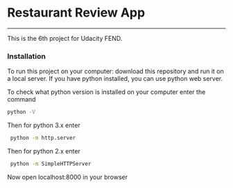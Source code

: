# Restaurant Review App
---
This is the 6th project for Udacity FEND.  


### Installation
To run this project on your computer: download this repository and run it on a local server. If you have python installed, you can use python web server. 

To check what python version is installed on your computer enter the command
```sh
python -V
```
Then for python 3.x enter
```sh
 python -m http.server
```

Then for python 2.x enter
```sh
 python -m SimpleHTTPServer
```
Now open localhost:8000 in your browser
